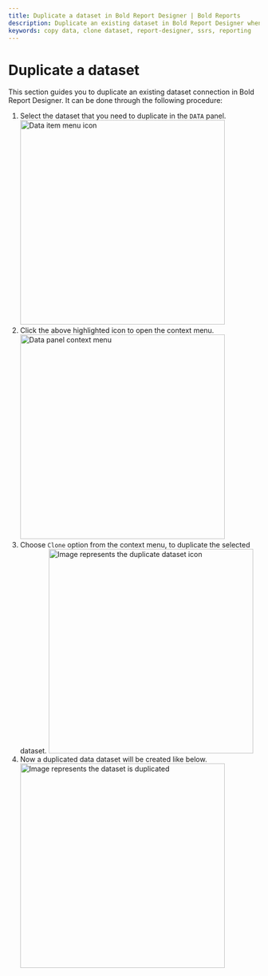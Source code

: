 ```yaml
---
title: Duplicate a dataset in Bold Report Designer | Bold Reports
description: Duplicate an existing dataset in Bold Report Designer when data-level restrictions need to be imposed for report items.
keywords: copy data, clone dataset, report-designer, ssrs, reporting
---
```


# Duplicate a dataset

This section guides you to duplicate an existing dataset connection in Bold Report Designer. It can be done through the following procedure:

1. Select the dataset that you need to duplicate in the `DATA` panel.
   <img style="width:410px" src="/assets/on-premise/images/report-designer/manage-data/dataset/data-item-menu-icon.png" alt="Data item menu icon">
2. Click the above highlighted icon to open the context menu.
   <img style="width:410px" src="/assets/on-premise/images/report-designer/manage-data/dataset/data-panel-context-menu.png" alt="Data panel context menu">
3. Choose `Clone` option from the context menu, to duplicate the selected dataset.
   <img style="width:410px" src="/assets/on-premise/images/report-designer/manage-data/dataset/clone-data-menu.png" alt="Image represents the duplicate dataset icon">
4. Now a duplicated data dataset will be created like below.
   <img style="width:410px" src="/assets/on-premise/images/report-designer/manage-data/dataset/clone-data-representation.png" alt="Image represents the dataset is duplicated">
